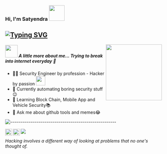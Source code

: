 ### Hi, I'm Satyendra <img src="https://media.giphy.com/media/mGcNjsfWAjY5AEZNw6/giphy.gif" width="50">
## [![Typing SVG](https://readme-typing-svg.herokuapp.com?font=Arial&size=20&color=000000&lines=An+AppSec+Ninja+🥷)](https://github.com/bugdisclose/)

<img align='right' src="https://www.pngkey.com/png/full/259-2598641_panda-ninja-panzo-messages-sticker-0-panda-ninja.png" width="180">

##### <img src="https://media.giphy.com/media/VgCDAzcKvsR6OM0uWg/giphy.gif" width="40"> A little more about me... _Trying to break into internet everyday_ 👾

- 👨‍💻 Security Engineer by profession - Hacker by passion <img src="https://media.giphy.com/media/WUlplcMpOCEmTGBtBW/giphy.gif" width="30">
- 🔭 Currently automating boring security stuff😉
- 🌱 Learning Block Chain, Mobile App and Vehicle Security📚
- 💬 Ask me about github tools and memes😂

![-----------------------------------------------------](https://raw.githubusercontent.com/andreasbm/readme/master/assets/lines/aqua.png)

<a href="https://twitter.com/itsgeekymonk">
  <img align="left" alt="Satyendra's Twitter" width="22px" src="https://raw.githubusercontent.com/peterthehan/peterthehan/master/assets/twitter.svg" />
</a>
<a href="https://www.linkedin.com/in/satyendra-shrivastava/">
  <img align="left" alt="Satyendra's Linkdein" width="22px" src="https://raw.githubusercontent.com/peterthehan/peterthehan/master/assets/linkedin.svg" />
</a>

![](https://visitor-badge.glitch.me/badge?page_id=bugdisclose.bugdisclose&left_color=655BE1&right_color=green)

_Hacking involves a different way of looking at problems that no one's thought of._ 


